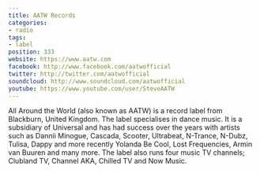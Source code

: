 ```yaml
---
title: AATW Records
categories:
- radio
tags:
- label
position: 333
website: https://www.aatw.com
facebook: http://www.facebook.com/aatwofficial
twitter: http://twitter.com/aatwofficial
soundcloud: http://www.soundcloud.com/aatwofficial
youtube: https://www.youtube.com/user/SteveAATW
---
```


All Around the World (also known as AATW) is a record label from Blackburn, United Kingdom. The label specialises in dance music. It is a subsidiary of Universal and has had success over the years with artists such as Dannii Minogue, Cascada, Scooter, Ultrabeat, N-Trance, N-Dubz, Tulisa, Dappy and more recently Yolanda Be Cool, Lost Frequencies, Armin van Buuren and many more. The label also runs four music TV channels; Clubland TV, Channel AKA, Chilled TV and Now Music.
